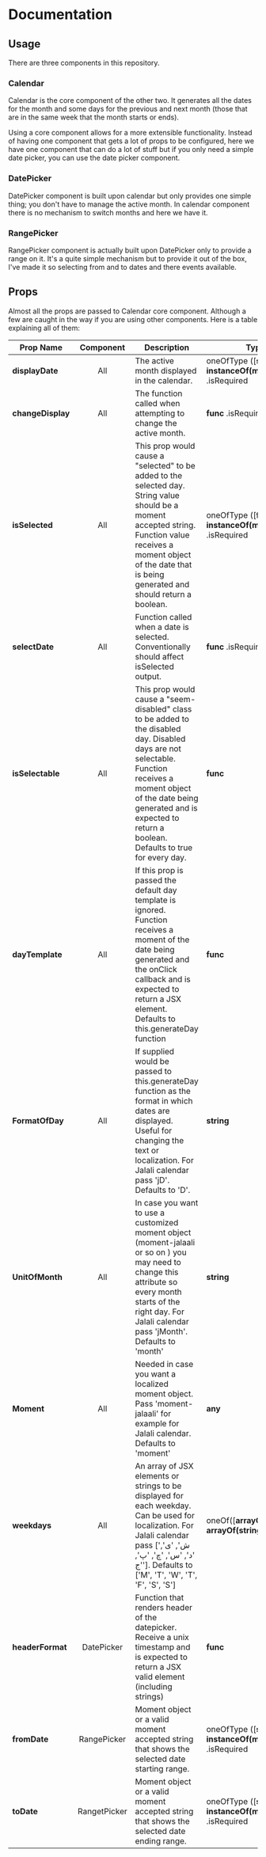 # Documentation
## Usage
There are three components in this repository.

### Calendar
Calendar is the core component of the other two. It generates all the dates for the month and some days for the previous and next month (those that are in the same week that the month starts or ends).

Using a core component allows for a more extensible functionality. Instead of having one component that gets a lot of props to be configured, here we have one component that can do a lot of stuff but if you only need a simple date picker, you can use the date picker component.

### DatePicker
DatePicker component is built upon calendar but only provides one simple thing; you don't have to manage the active month. In calendar component there is no mechanism to switch months and here we have it.

### RangePicker
RangePicker component is actually built upon DatePicker only to provide a range on it. It's a quite simple mechanism but to provide it out of the box, I've made it so selecting from and to dates and there events available.

## Props
Almost all the props are passed to Calendar core component. Although a few are caught in the way if you are using other components. Here is a table explaining all of them:

|Prop Name|Component|Description        |Type|
|---------|:-------:|-------------------|----|
|**displayDate**|All|The active month displayed in the calendar.|oneOfType ([**string**, **instanceOf(moment)**]) .isRequired|
|**changeDisplay**|All|The function called when attempting to change the active month.|**func** .isRequired|
|**isSelected**|All|This prop would cause a "selected" to be added to the selected day. String value should be a moment accepted string. Function value receives a moment object of the date that is being generated and should return a boolean.|oneOfType ([**func**, **string**, **instanceOf(moment)**]) .isRequired|
|**selectDate**|All|Function called when a date is selected. Conventionally should affect isSelected output.|**func** .isRequired|
|**isSelectable**|All|This prop would cause a "seem-disabled" class to be added to the disabled day. Disabled days are not selectable. Function receives a moment object of the date being generated and is expected to return a boolean. Defaults to true for every day.|**func**|
|**dayTemplate**|All|If this prop is passed the default day template is ignored. Function receives a moment of the date being generated and the onClick callback and is expected to return a JSX element. Defaults to this.generateDay function|**func**|
|**FormatOfDay**|All|If supplied would be passed to this.generateDay function as the format in which dates are displayed. Useful for changing the text or localization. For Jalali calendar pass 'jD'. Defaults to 'D'.|**string**|
|**UnitOfMonth**|All|In case you want to use a customized moment object (moment-jalaali or so on ) you may need to change this attribute so every month starts of the right day. For Jalali calendar pass 'jMonth'. Defaults to 'month'|**string**|
|**Moment**|All|Needed in case you want a localized moment object. Pass 'moment-jalaali' for example for Jalali calendar. Defaults to 'moment'|**any**|
|**weekdays**|All|An array of JSX elements or strings to be displayed for each weekday. Can be used for localization. For Jalali calendar pass ['ش', 'ی', 'د', 'س', 'چ', 'پ', 'ج']. Defaults to ['M', 'T', 'W', 'T', 'F', 'S', 'S']|oneOf([**arrayOf(element)**, **arrayOf(string)**])|
|**headerFormat**|DatePicker|Function that renders header of the datepicker. Receive a unix timestamp and is expected to return a JSX valid element (including strings)|**func**|
|**fromDate**|RangePicker|Moment object or a valid moment accepted string that shows the selected date starting range.|oneOfType ([**string**, **instanceOf(moment)**]) .isRequired|
|**toDate**|RangetPicker|Moment object or a valid moment accepted string that shows the selected date ending range.|oneOfType ([**string**, **instanceOf(moment)**]) .isRequired|
